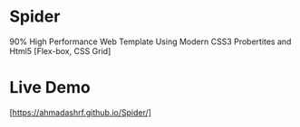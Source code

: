 # Spider
90% High Performance Web Template Using Modern CSS3 Probertites and Html5 [Flex-box, CSS Grid]


# Live Demo
[https://ahmadashrf.github.io/Spider/]


